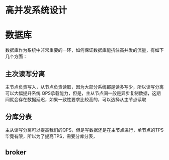 # 高并发系统设计

# 数据库
数据库作为系统中非常重要的一环，如何保证数据库能抗住高并发的流量，有如下几个方面：
## 主次读写分离
主节点负责写入，从节点负责读取，因为大部分系统都是读多写少，所以读写分离可以大幅提升系统 QPS承载能力，但是，主从节点间一般是异步复制数据，这期间就会存在数据延迟，如果一致性要求比较高的，可以选择从主节点读取

## 分库分表
主从读写分离可以提高我们的QPS，但是写数据还是在主节点进行，单节点的TPS毕竟有限，所以为了提高TPS，需要分库分表，

## broker